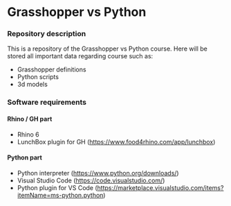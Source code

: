 # Grasshopper vs Python

### Repository description

This is a 	repository of the Grasshopper vs Python course. Here will be stored all important data regarding course such as:

* Grasshopper definitions
* Python scripts
* 3d models

### Software requirements

#### Rhino / GH part

* Rhino 6
* LunchBox plugin for GH (https://www.food4rhino.com/app/lunchbox)

#### Python part

* Python interpreter (https://www.python.org/downloads/)
* Visual Studio Code (https://code.visualstudio.com/)
* Python plugin for VS Code (https://marketplace.visualstudio.com/items?itemName=ms-python.python)